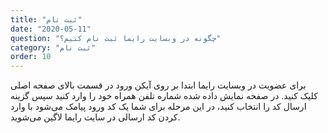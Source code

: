 ```yaml
---
title: "ثبت نام"
date: "2020-05-11"
question: "چگونه در وبسایت رایما ثبت نام کنیم؟"
category: "ثبت نام"
order: 10
---
```


برای عضویت در وبسایت رایما ابتدا بر روی آیکن ورود در قسمت بالای صفحه اصلی کلیک کنید.
در صفحه نمایش داده شده شماره تلفن همراه خود را وارد کنید سپس گزینه ارسال کد را انتخاب کنید، در 
 این مرحله برای شما یک کد ورود پیامک می‌شود با وارد کردن کد ارسالی در سایت رایما لاگین می‌شوید.
